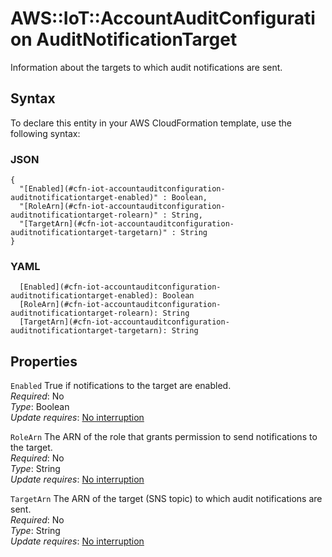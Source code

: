 # AWS::IoT::AccountAuditConfiguration AuditNotificationTarget<a name="aws-properties-iot-accountauditconfiguration-auditnotificationtarget"></a>

Information about the targets to which audit notifications are sent\.

## Syntax<a name="aws-properties-iot-accountauditconfiguration-auditnotificationtarget-syntax"></a>

To declare this entity in your AWS CloudFormation template, use the following syntax:

### JSON<a name="aws-properties-iot-accountauditconfiguration-auditnotificationtarget-syntax.json"></a>

```
{
  "[Enabled](#cfn-iot-accountauditconfiguration-auditnotificationtarget-enabled)" : Boolean,
  "[RoleArn](#cfn-iot-accountauditconfiguration-auditnotificationtarget-rolearn)" : String,
  "[TargetArn](#cfn-iot-accountauditconfiguration-auditnotificationtarget-targetarn)" : String
}
```

### YAML<a name="aws-properties-iot-accountauditconfiguration-auditnotificationtarget-syntax.yaml"></a>

```
  [Enabled](#cfn-iot-accountauditconfiguration-auditnotificationtarget-enabled): Boolean
  [RoleArn](#cfn-iot-accountauditconfiguration-auditnotificationtarget-rolearn): String
  [TargetArn](#cfn-iot-accountauditconfiguration-auditnotificationtarget-targetarn): String
```

## Properties<a name="aws-properties-iot-accountauditconfiguration-auditnotificationtarget-properties"></a>

`Enabled`  <a name="cfn-iot-accountauditconfiguration-auditnotificationtarget-enabled"></a>
True if notifications to the target are enabled\.  
*Required*: No  
*Type*: Boolean  
*Update requires*: [No interruption](https://docs.aws.amazon.com/AWSCloudFormation/latest/UserGuide/using-cfn-updating-stacks-update-behaviors.html#update-no-interrupt)

`RoleArn`  <a name="cfn-iot-accountauditconfiguration-auditnotificationtarget-rolearn"></a>
The ARN of the role that grants permission to send notifications to the target\.  
*Required*: No  
*Type*: String  
*Update requires*: [No interruption](https://docs.aws.amazon.com/AWSCloudFormation/latest/UserGuide/using-cfn-updating-stacks-update-behaviors.html#update-no-interrupt)

`TargetArn`  <a name="cfn-iot-accountauditconfiguration-auditnotificationtarget-targetarn"></a>
The ARN of the target \(SNS topic\) to which audit notifications are sent\.  
*Required*: No  
*Type*: String  
*Update requires*: [No interruption](https://docs.aws.amazon.com/AWSCloudFormation/latest/UserGuide/using-cfn-updating-stacks-update-behaviors.html#update-no-interrupt)